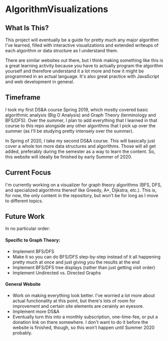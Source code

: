 # AlgorithmVisualizations

## What Is This?

This project will eventually be a guide for pretty much any major algorithm I've learned, filled with interactive visualizations and extended writeups of each algorithm or data structure as I understand them. 

There are similar websites out there, but I think making something like this is a great learning activity because you have to actually program the algorithm yourself and therefore understand it a lot more and how it might be programmed in an actual language. It's also great practice with JavaScript and web development in general. 

## Timeframe

I took my first DS&A course Spring 2019, which mostly covered basic algorithmic analysis (Big O Analysis) and Graph Theory (terminology and BFS/DFS). Over the summer, I plan to add everything that I learned in that course to this repo alongside any other algorithms that I pick up over the summer (as I'll be studying pretty intensely over the summer). 

In Spring of 2020, I take my second DS&A course. This will basically just cover a whole ton more data structures and algorithms. Those will all get added, preferably during the semester as a way to learn the content. So, this website will ideally be finished by early Summer of 2020. 

## Current Focus 

I'm currently working on a visualizer for graph theory algorithms (BFS, DFS, and specialized algorithms thereof like Greedy, A*, Dijkstra, etc.). This is, for now, the only content in the repository, but won't be for long as I move to different topics. 

## Future Work

In no particular order: 

#### Specific to Graph Theory: 

- Implement BFS/DFS
- Make it so you can do BFS/DFS step-by-step instead of it all happening pretty much at once and just giving you the results at the end 
- Implement BFS/DFS tree displays (rather than just getting visit order) 
- Implement Undirected vs. Directed Graphs

#### General Website

- Work on making everything look better. I've worried a lot more about actual functionality at this point, but there's lots of room for improvement and certain site elements are cerainly an eyesore. 
- Implement more DS&A 
- Eventually turn this into a monthly subscription, one-time-fee, or put a donation link on there somewhere. I don't want to do it before the website is finished, though, so this won't happen until Summer 2020 probably. 
